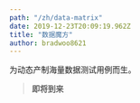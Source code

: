 ```yaml
---
path: "/zh/data-matrix"
date: 2019-12-23T20:09:19.962Z
title: "数据魔方"
author: bradwoo8621
---
```


<p class="sub-title">为动态产制海量数据测试用例而生。</p>

> **即将到来**